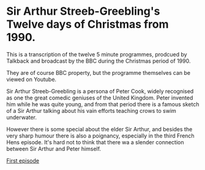 # Sir Arthur Streeb-Greebling's Twelve days of Christmas from 1990.

This is a transcription of the twelve 5 minute programmes, prodcued by Talkback and broadcast by the BBC during the Christmas period of 1990.

They are of course BBC property, but the programme themselves can be viewed on Youtube.

Sir Arthur Streeb-Greebling is a persona of Peter Cook, widely recognised as one the great comedic geniuses of the 
United Kingdom. Peter invented him while he was quite young, and from that period there is a famous sketch of a
Sir Arthur talking about his vain efforts teaching crows to swim underwater.

However there is some special about the elder Sir Arthur, and besides the very sharp humour there is also a poignancy, especially in the third French Hens episode. It's hard not to think that there wa a slender
connection between Sir Arthur and Peter himself.

[First episode](https://github.com/rafalcode/streeb12days/ep1_partridgepear.html)
